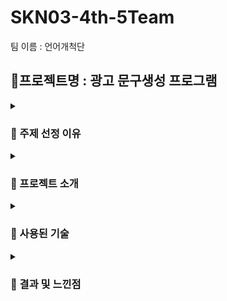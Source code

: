 # SKN03-4th-5Team
팀 이름 : 언어개척단
## 🎸프로젝트명 : 광고 문구생성 프로그램
<details>
  <summary><h3>📍 주제 선정 이유 </h3></summary>
  <h4>❗최종 프로젝트 주제와의 연관성 고려❗</h4>
  마지막 미니프로젝트의 주제로 <b>광고 문구 생성 프로그램</b>을 선정한 이유는 최종 프로젝트 주제인 <b>AI 인플루언서</b>와의 긴밀한 연관성 바탕으로 한 결정입니다.<br><br>
  <ul>
    <li><b>AI 인플루언서의 중요성</b> : AI 인플루언서는 다양한 분야에서 활발히 활동하고 있으며, 특히 광고 활동에서 중요한 역할을 차지하고 있습니다. AI를 활용한 인플루언서는 브랜드와 제품을 홍보하는 데 있어 큰 영향을 미칩니다.</li> <!-- 글머리 기호 사용 -->
    <li><b>효과적인 광고 문구의 필요성</b> : 인플루언서들이 광고를 진행할 때, 많은 영향력을 미치는 인플루언서를 섭외하여 광고를 진행하는것도 성공적인 홍보효과를 가져올 수 있지만 매력적인 광고 문구 또한 매우 큰 홍보효과를 가져올 수 있습니다. 잘 작성된 광고 문구는 소비자들의 관심을 끌고, 브랜드의 메시지를 명확하게 전달하는 데 중요한 역할을 합니다.</li> 
    <li><b>AI 인플루언서의 효율성 증대</b> : 광고 문구 생성 프로그램을 통해 AI 인플루언서가 제품과 브랜드의 특징을 반영한 맞춤형 광고 문구를 빠르고 효율적으로 생성할 수 있도록 돕고자 했습니다. 이를 통해 광고주와 소비자 간의 소통의 효율성을 높이는 데 기여할 수 있습니다.</li> </ul>
<br>
따라서, 이 프로그램을 개발함으로서 매력적이고 자연스러운 광고 문구를 빠르게 생성할 수 있는 도구를 제공하여, 광고 활동의 효율성을 극대화하고자 합니다.
  
</details>
<details>
  <summary><h3>📍 프로젝트 소개 </h3></summary>
  <h4>❗소개❗</h4>
 이 프로젝트는 AI를 활용한 광고 문구 생성 프로그램으로, 사용자가 제공한 제품과 브랜드 정보를 바탕으로 매력적인 광고 문구를 자동으로 생성하는 웹 애플리케이션입니다. 이 프로그램은 LangChain과 OpenAI GPT 모델을 활용하여, 사용자 맞춤형 광고 문구를 빠르고 효율적으로 생성합니다.<br><br>

 <h4>❗목적❗</h4>
 이 프로그램은 AI가 어떻게 광고 문구를 효율적으로 생성할 수 있는지 보여주는 도구로, 광고 문구 작성의 시간과 노력을 절감하고, 광고의 효과를 극대화하는 데 기여할 수 있습니다. AI 인플루언서와의 연계를 통해 광고의 효율성을 높이는 실용적인 프로그램입니다.<br><br>

  <h4>❗주요 기능❗</h4>
  <ul>
    <li><b>사용자 입력 기반 광고 문구 생성</b> : 사용자는 제품명, 브랜드명, 제품 특징, 필수 키워드 등을 입력하고, 이를 기반으로 AI가 광고 문구를 1~2줄 형태로 5개까지 생성합니다.</li>
    <li><b>FAISS를 통한 벡터화 및 저장</b> : 생성된 광고 문구는 FAISS 인덱스를 사용하여 벡터화된 형태로 저장되며, 이는 향후 유사한 광고 문구를 빠르게 검색하고 활용하는 데 사용됩니다.</li> 
    <li><b>저장 및 불러오기 기능</b> : 사용자가 생성한 광고 문구는 pickle을 사용하여 파일로 저장되며, 언제든지 다시 불러올 수 있습니다.</li>
  </ul>

  <h4>❗프로젝트 사진❗</h4>
  <p><strong>1. 첫 화면</strong></p>
<img src="https://github.com/SKNETWORKS-FAMILY-AICAMP/SKN03-4th-5Team/blob/dev-nyeonn/img/%EC%82%AC%EC%9A%A9%EC%9E%90%20%EC%9E%85%EB%A0%A5.png?raw=true" alt="첫 화면" width="600">

</details>

<details>
  <summary><h3>📍 사용된 기술 </h3></summary>
  <h4>❗AI 부분❗</h4>
  <ul>
    <li><b>ChatGPT(LLM)</b> : 이 프로젝트에서는 OpenAI의 GPT-4 모델을 사용하여 광고 문구를 생성하도록 하였습니다. 사용자가 입력한 제품명, 특징, 브랜드 핵심 가치 등을 바탕으로 ChatGPT는 주어진 정보에 맞추어서 광고문구를 1~2줄로 생성합니다.</li> 
    <li><b>LangChain</b> : LangChain은 다양한 AI도구를 체인 형식으로 연결해주는 라이브러리입니다. 프롬포트 형식을 미리 정의하여 사용자가 입력한 정보에 따라 모델의 응답 형식을 자동으로 일관되게 유지하고, 효율적인 문구 생성이 가능하게 하기 위함입니다. 이 프로젝트에서는 광고 문구를 5개 생성하도록 요구하는 템플릿을 만들었습니다. </li> 
    <li><b>FAISS 벡터 인덱스 설정 및 벡터화</b> : 생성된 광고 문구를 벡터화하여 FAISS 인덱스에 저장하였습니다. 벡터화는 텍스트를 숫자로 변환하여, 나중에 유사도 검색에 사용할 수 있도록 합니다. 이 프로젝트에서는 FAISS를 사용하여 벡터화된 광고 문구를 인덱스에 추가하는 하였습니다. 이를 활용하여 사용자가 생성한 유사한 광고 문구를 검색하는 데 활용될 수 있습니다.</li></ul><br>
  <h4>❗Web❗</h4>
  <ul>
    <li><b>Streamlit</b> : Streamlit은 빠른 개발 속도와 직관적인 UI 구성이 가능하기 때문에 이 프로젝트에서 활용하였습니다. 또한, 프론트엔드와 백엔드 간의 복잡한 통신 없이, JavaScript나 CSS, HTML 없이 Python만으로 클라이언트 UI를 구현할 수 있어 더욱 효율적으로 화면을 제작할 수 있습니다.</li></ul>
</details>
<details>
  <summary><h3>📍 결과 및 느낀점 </h3></summary>
  <h4>❗AI 부분❗</h4>
  <ul>
    <li><b>ChatGPT(LLM)</b> : 이 프로젝트에서는 OpenAI의 GPT-4 모델을 사용하여 광고 문구를 생성하도록 하였습니다. 사용자가 입력한 제품명, 특징, 브랜드 핵심 가치 등을 바탕으로 ChatGPT는 주어진 정보에 맞추어서 광고문구를 1~2줄로 생성합니다.</li> 
    <li><b>LangChain</b> : LangChain은 다양한 AI도구를 체인 형식으로 연결해주는 라이브러리입니다. 프롬포트 형식을 미리 정의하여 사용자가 입력한 정보에 따라 모델의 응답 형식을 자동으로 일관되게 유지하고, 효율적인 문구 생성이 가능하게 하기 위함입니다. 이 프로젝트에서는 광고 문구를 5개 생성하도록 요구하는 템플릿을 만들었습니다. </li> 
    <li><b>FAISS 벡터 인덱스 설정 및 벡터화</b> : 생성된 광고 문구를 벡터화하여 FAISS 인덱스에 저장하였습니다. 벡터화는 텍스트를 숫자로 변환하여, 나중에 유사도 검색에 사용할 수 있도록 합니다. 이 프로젝트에서는 FAISS를 사용하여 벡터화된 광고 문구를 인덱스에 추가하는 하였습니다. 이를 활용하여 사용자가 생성한 유사한 광고 문구를 검색하는 데 활용될 수 있습니다.</li></ul><br>
  <h4>❗Web❗</h4>
  <ul>
    <li><b>Streamlit</b> : Streamlit은 빠른 개발 속도와 직관적인 UI 구성이 가능하기 때문에 이 프로젝트에서 활용하였습니다. 또한, 프론트엔드와 백엔드 간의 복잡한 통신 없이, JavaScript나 CSS, HTML 없이 Python만으로 클라이언트 UI를 구현할 수 있어 더욱 효율적으로 화면을 제작할 수 있습니다.</li></ul>
    
    

  
  
  
</details>
